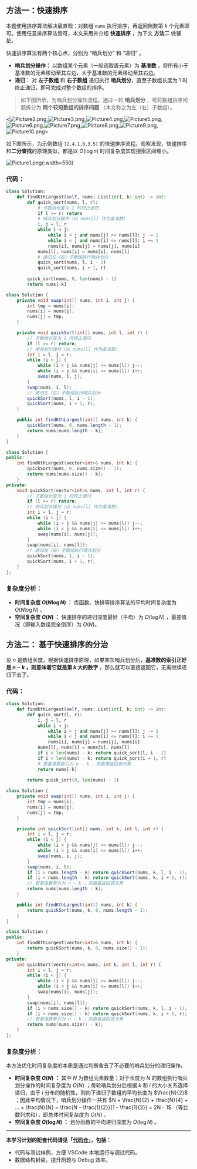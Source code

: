 ## 方法一：快速排序

本题使用排序算法解决最直观：对数组 `nums` 执行排序，再返回倒数第 $k$ 个元素即可。使用任意排序算法皆可，本文采用并介绍 **快速排序** ，为下文 **方法二** 做铺垫。

快速排序算法有两个核心点，分别为 “哨兵划分” 和 “递归” 。

- **哨兵划分操作：** 以数组某个元素（一般选取首元素）为 **基准数** ，将所有小于基准数的元素移动至其左边，大于基准数的元素移动至其右边。
- **递归：** 对 **左子数组** 和 **右子数组** 递归执行 **哨兵划分**，直至子数组长度为 1 时终止递归，即可完成对整个数组的排序。

> 如下图所示，为哨兵划分操作流程。通过一轮 **哨兵划分** ，可将数组排序问题拆分为 **两个较短数组的排序问题** （本文称之为左（右）子数组）。

<![Picture2.png](https://pic.leetcode-cn.com/1612615167-etrYaH-Picture2.png),![Picture3.png](https://pic.leetcode-cn.com/1612615167-PHsLgY-Picture3.png),![Picture4.png](https://pic.leetcode-cn.com/1612615167-aMCCrd-Picture4.png),![Picture5.png](https://pic.leetcode-cn.com/1612615167-smzuGu-Picture5.png),![Picture6.png](https://pic.leetcode-cn.com/1612615167-WXDRIU-Picture6.png),![Picture7.png](https://pic.leetcode-cn.com/1612615167-lWmBlA-Picture7.png),![Picture8.png](https://pic.leetcode-cn.com/1612615167-ghPekO-Picture8.png),![Picture9.png](https://pic.leetcode-cn.com/1612615167-azMHYj-Picture9.png),![Picture10.png](https://pic.leetcode-cn.com/1623073951-BKkDwO-Picture10.png)>

如下图所示，为示例数组 `[2,4,1,0,3,5]` 的快速排序流程。观察发现，快速排序和**二分查找**的原理类似，都是以 $O(\log n)$ 时间复杂度实现搜索区间缩小。

![Picture1.png](https://pic.leetcode-cn.com/1612615552-rifQwI-Picture1.png){:width=550}

### 代码：

```Python []
class Solution:
    def findKthLargest(self, nums: List[int], k: int) -> int:
        def quick_sort(nums, l, r):
            # 子数组长度为 1 时终止递归
            if l >= r: return
            # 哨兵划分操作（以 nums[l] 作为基准数）
            i, j = l, r
            while i < j:
                while i < j and nums[j] >= nums[l]: j -= 1
                while i < j and nums[i] <= nums[l]: i += 1
                nums[i], nums[j] = nums[j], nums[i]
            nums[l], nums[i] = nums[i], nums[l]
            # 递归左（右）子数组执行哨兵划分
            quick_sort(nums, l, i - 1)
            quick_sort(nums, i + 1, r)
        
        quick_sort(nums, 0, len(nums) - 1)
        return nums[-k]
```

```Java []
class Solution {
    private void swap(int[] nums, int i, int j) {
        int tmp = nums[i];
        nums[i] = nums[j];
        nums[j] = tmp;
    }

    private void quickSort(int[] nums, int l, int r) {
        // 子数组长度为 1 时终止递归
        if (l >= r) return;
        // 哨兵划分操作（以 nums[l] 作为基准数）
        int i = l, j = r;
        while (i < j) {
            while (i < j && nums[j] >= nums[l]) j--;
            while (i < j && nums[i] <= nums[l]) i++;
            swap(nums, i, j);
        }
        swap(nums, i, l);
        // 递归左（右）子数组执行哨兵划分
        quickSort(nums, l, i - 1);
        quickSort(nums, i + 1, r);
    }

    public int findKthLargest(int[] nums, int k) {
        quickSort(nums, 0, nums.length - 1);
        return nums[nums.length - k];
    }
}
```

```C++ []
class Solution {
public:
    int findKthLargest(vector<int>& nums, int k) {
        quickSort(nums, 0, nums.size() - 1);
        return nums[nums.size() - k];
    }
private:
    void quickSort(vector<int>& nums, int l, int r) {
        // 子数组长度为 1 时终止递归
        if (l >= r) return;
        // 哨兵划分操作（以 nums[l] 作为基准数）
        int i = l, j = r;
        while (i < j) {
            while (i < j && nums[j] >= nums[l]) j--;
            while (i < j && nums[i] <= nums[l]) i++;
            swap(nums[i], nums[j]);
        }
        swap(nums[i], nums[l]);
        // 递归左（右）子数组执行哨兵划分
        quickSort(nums, l, i - 1);
        quickSort(nums, i + 1, r);
    }
};
```

### 复杂度分析：

- **时间复杂度 $O(N \log N)$ ：** 库函数、快排等排序算法的平均时间复杂度为 $O(N \log N)$ 。
- **空间复杂度 $O(N)$ ：** 快速排序的递归深度最好（平均）为 $O(\log N)$ ，最差情况（即输入数组完全倒序）为 $O(N)$。

## 方法二： 基于快速排序的分治

设 $n$ 是数组长度。根据快速排序原理，如果某次哨兵划分后，**基准数的索引正好是 $n-k$ ，则意味着它就是第 $k$ 大的数字** ，那么就可以直接返回它，无需继续递归下去了。

### 代码：

```Python []
class Solution:
    def findKthLargest(self, nums: List[int], k: int) -> int:
        def quick_sort(l, r):
            i, j = l, r
            while i < j:
                while i < j and nums[j] >= nums[l]: j -= 1
                while i < j and nums[i] <= nums[l]: i += 1
                nums[i], nums[j] = nums[j], nums[i]
            nums[l], nums[i] = nums[i], nums[l]
            if i > len(nums) - k: return quick_sort(l, i - 1) 
            if i < len(nums) - k: return quick_sort(i + 1, r)
            # 若基准数索引为 n - k ，则直接返回该元素
            return nums[-k]
            
        return quick_sort(0, len(nums) - 1)
```

```Java []
class Solution {
    private void swap(int[] nums, int i, int j) {
        int tmp = nums[i];
        nums[i] = nums[j];
        nums[j] = tmp;
    }

    private int quickSort(int[] nums, int k, int l, int r) {
        int i = l, j = r;
        while (i < j) {
            while (i < j && nums[j] >= nums[l]) j--;
            while (i < j && nums[i] <= nums[l]) i++;
            swap(nums, i, j);
        }
        swap(nums, i, l);
        if (i > nums.length - k) return quickSort(nums, k, l, i - 1);
        if (i < nums.length - k) return quickSort(nums, k, i + 1, r);
        // 若基准数索引为 n - k ，则直接返回该元素
        return nums[nums.length - k];
    }

    public int findKthLargest(int[] nums, int k) {
        return quickSort(nums, k, 0, nums.length - 1);
    }
}
```

```C++ []
class Solution {
public:
    int findKthLargest(vector<int>& nums, int k) {
        return quickSort(nums, k, 0, nums.size() - 1);
    }
private:
    int quickSort(vector<int>& nums, int k, int l, int r) {
        int i = l, j = r;
        while (i < j) {
            while (i < j && nums[j] >= nums[l]) j--;
            while (i < j && nums[i] <= nums[l]) i++;
            swap(nums[i], nums[j]);
        }
        swap(nums[i], nums[l]);
        if (i > nums.size() - k) return quickSort(nums, k, l, i - 1);
        if (i < nums.size() - k) return quickSort(nums, k, i + 1, r);
        // 若基准数索引为 n - k ，则直接返回该元素
        return nums[nums.size() - k];
    }
};
```

### 复杂度分析：

本方法优化时间复杂度的本质是通过判断舍去了不必要的哨兵划分的递归操作。

- **时间复杂度 $O(N)$ ：** 其中 $N$ 为数组元素数量；对于长度为 $N$ 的数组执行哨兵划分操作的时间复杂度为 $O(N)$ ；每轮哨兵划分后根据 $k$ 和 $i$ 的大小关系选择递归，由于 $i$ 分布的随机性，则向下递归子数组的平均长度为 $\frac{N}{2}$ ；因此平均情况下，哨兵划分操作一共有 $N + \frac{N}{2} + \frac{N}{4} + ... + \frac{N}{N} = \frac{N - \frac{1}{2}}{1 - \frac{1}{2}} = 2N - 1$ （等比数列求和），即总体时间复杂度为 $O(N)$ 。
- **空间复杂度 $O(\log N)$ ：** 划分函数的平均递归深度为 $O(\log N)$ 。

---

**本学习计划的配套代码请见「[代码仓](https://github.com/krahets/selected-coding-interview)」，包括：**

- 代码与测试样例，方便 VSCode 本地运行与调试代码。
- 数据结构封装，提升刷题与 Debug 效率。
